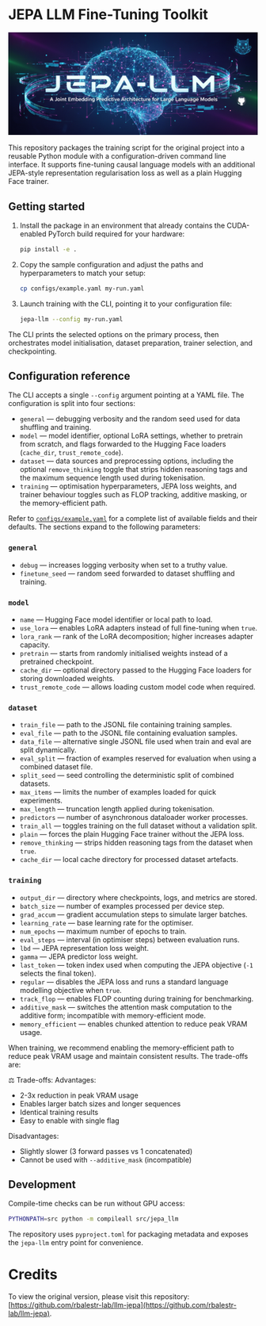 # JEPA LLM Fine-Tuning Toolkit

![jepa_banner](jepa.png)

This repository packages the training script for the original project into a reusable
Python module with a configuration-driven command line interface.  It supports
fine-tuning causal language models with an additional JEPA-style representation
regularisation loss as well as a plain Hugging Face trainer.

## Getting started

1. Install the package in an environment that already contains the CUDA-enabled
   PyTorch build required for your hardware:

   ```bash
   pip install -e .
   ```

2. Copy the sample configuration and adjust the paths and hyperparameters to
   match your setup:

   ```bash
   cp configs/example.yaml my-run.yaml
   ```

3. Launch training with the CLI, pointing it to your configuration file:

   ```bash
   jepa-llm --config my-run.yaml
   ```

The CLI prints the selected options on the primary process, then orchestrates
model initialisation, dataset preparation, trainer selection, and checkpointing.

## Configuration reference

The CLI accepts a single `--config` argument pointing at a YAML file.  The
configuration is split into four sections:

- `general` — debugging verbosity and the random seed used for data shuffling
  and training.
- `model` — model identifier, optional LoRA settings, whether to pretrain from
  scratch, and flags forwarded to the Hugging Face loaders (`cache_dir`,
  `trust_remote_code`).
- `dataset` — data sources and preprocessing options, including the optional
  `remove_thinking` toggle that strips hidden reasoning tags and the maximum
  sequence length used during tokenisation.
- `training` — optimisation hyperparameters, JEPA loss weights, and trainer
  behaviour toggles such as FLOP tracking, additive masking, or the
  memory-efficient path.

Refer to [`configs/example.yaml`](configs/example.yaml) for a complete list of
available fields and their defaults. The sections expand to the following
parameters:

### `general`

- `debug` — increases logging verbosity when set to a truthy value.
- `finetune_seed` — random seed forwarded to dataset shuffling and training.

### `model`

- `name` — Hugging Face model identifier or local path to load.
- `use_lora` — enables LoRA adapters instead of full fine-tuning when `true`.
- `lora_rank` — rank of the LoRA decomposition; higher increases adapter
  capacity.
- `pretrain` — starts from randomly initialised weights instead of a pretrained
  checkpoint.
- `cache_dir` — optional directory passed to the Hugging Face loaders for
  storing downloaded weights.
- `trust_remote_code` — allows loading custom model code when required.

### `dataset`

- `train_file` — path to the JSONL file containing training samples.
- `eval_file` — path to the JSONL file containing evaluation samples.
- `data_file` — alternative single JSONL file used when train and eval are
  split dynamically.
- `eval_split` — fraction of examples reserved for evaluation when using a
  combined dataset file.
- `split_seed` — seed controlling the deterministic split of combined datasets.
- `max_items` — limits the number of examples loaded for quick experiments.
- `max_length` — truncation length applied during tokenisation.
- `predictors` — number of asynchronous dataloader worker processes.
- `train_all` — toggles training on the full dataset without a validation split.
- `plain` — forces the plain Hugging Face trainer without the JEPA loss.
- `remove_thinking` — strips hidden reasoning tags from the dataset when `true`.
- `cache_dir` — local cache directory for processed dataset artefacts.

### `training`

- `output_dir` — directory where checkpoints, logs, and metrics are stored.
- `batch_size` — number of examples processed per device step.
- `grad_accum` — gradient accumulation steps to simulate larger batches.
- `learning_rate` — base learning rate for the optimiser.
- `num_epochs` — maximum number of epochs to train.
- `eval_steps` — interval (in optimiser steps) between evaluation runs.
- `lbd` — JEPA representation loss weight.
- `gamma` — JEPA predictor loss weight.
- `last_token` — token index used when computing the JEPA objective (`-1`
  selects the final token).
- `regular` — disables the JEPA loss and runs a standard language modelling
  objective when `true`.
- `track_flop` — enables FLOP counting during training for benchmarking.
- `additive_mask` — switches the attention mask computation to the additive
  form; incompatible with memory-efficient mode.
- `memory_efficient` — enables chunked attention to reduce peak VRAM usage.

When training, we recommend enabling the memory-efficient path to reduce peak
VRAM usage and maintain consistent results. The trade-offs are:

⚖️ Trade-offs:
Advantages:

- 2-3x reduction in peak VRAM usage
- Enables larger batch sizes and longer sequences
- Identical training results
- Easy to enable with single flag

Disadvantages:

- Slightly slower (3 forward passes vs 1 concatenated)
- Cannot be used with `--additive_mask` (incompatible)

## Development

Compile-time checks can be run without GPU access:

```bash
PYTHONPATH=src python -m compileall src/jepa_llm
```

The repository uses `pyproject.toml` for packaging metadata and exposes the
`jepa-llm` entry point for convenience.

# Credits
To view the original version, please visit this repository: [https://github.com/rbalestr-lab/llm-jepa](https://github.com/rbalestr-lab/llm-jepa).
